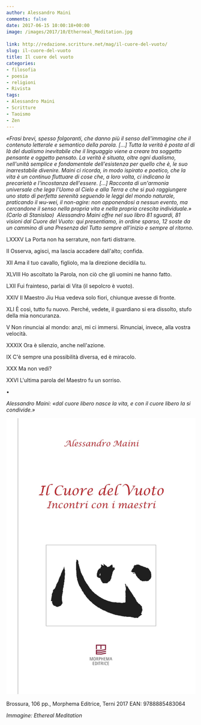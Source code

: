 ```yaml
---
author: Alessandro Maini
comments: false
date: 2017-06-15 10:00:18+00:00
image: /images/2017/10/Etherneal_Meditation.jpg

link: http://redazione.scritture.net/mag/il-cuore-del-vuoto/
slug: il-cuore-del-vuoto
title: Il cuore del vuoto
categories:
- filosofia
- poesia
- religioni
- Rivista
tags:
- Alessandro Maini
- Scritture
- Taoismo
- Zen
---
```


_«Frasi brevi, spesso folgoranti, che danno più il senso dell'immagine che il contenuto letterale e semantico della parola. [...] Tutta la verità è posta al di là del dualismo inevitabile che il linguaggio viene a creare tra soggetto pensante e oggetto pensato. La verità è situata, oltre ogni dualismo, nell'unità semplice e fondamentale dell'esistenza per quello che è, le suo inarrestabile divenire. Maini ci ricorda, in modo ispirato e poetico, che la vita è un continuo _fluttuare_ di cose che, a loro volta, ci indicano la precarietà e l'incostanza dell'essere. [...] Racconta di un'armonia universale che lega l'Uomo al Cielo e alla Terra e che si può raggiungere uno stato di perfetta serenità seguendo le leggi del mondo naturale, praticando il _wu-wei_, il non-agire: non opponendosi a nessun evento, ma cercandone il senso nella propria vita e nella propria crescita individuale.» (Carlo di Stanislao)  Alessandro Maini offre nel suo libro 81 sguardi, 81 visioni dal Cuore del Vuoto: qui presentiamo, in ordine sparso, 12 soste da un cammino di una Presenza del Tutto sempre all'inizio e sempre al ritorno._



LXXXV
La Porta non ha serrature, non farti distrarre.

II
Osserva, agisci, ma lascia accadere dall'alto; confida.

XII
Ama il tuo cavallo, figliolo, ma la direzione decidila tu.

XLVIII
Ho ascoltato la Parola, non ciò che gli uomini ne hanno fatto.

LXII
Fui frainteso, parlai di Vita (il sepolcro è vuoto).

XXIV
Il Maestro Jiu Hua vedeva solo fiori, chiunque avesse di fronte.

XLI
È così, tutto fu nuovo. Perché, vedete, il guardiano si era dissolto, stufo della mia noncuranza.

V
Non rinunciai al mondo: anzi, mi ci immersi. Rinunciai, invece, alla vostra velocità.

XXXIX
Ora è silenzio, anche nell'azione.

IX
C'è sempre una possibilità diversa, ed è miracolo.

XXX
Ma non vedi?

XXVI
L'ultima parola del Maestro fu un sorriso.

•

_Alessandro Maini: «dal cuore libero nasce la vita, e con il cuore libero la si condivide.»_



![](/images/2017/08/9788885483064_0_0_0_75.jpg)





Brossura, 106 pp., Morphema Editrice, Terni 2017 EAN: 9788885483064










_Immagine: Ethereal Meditation_
